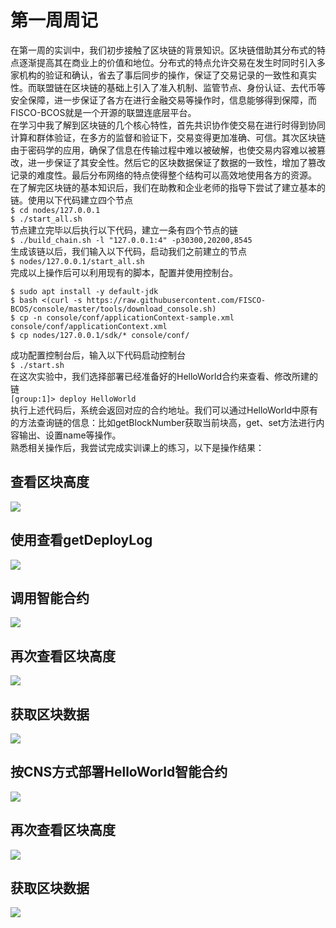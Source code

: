 # 第一周周记
在第一周的实训中，我们初步接触了区块链的背景知识。区块链借助其分布式的特点逐渐提高其在商业上的价值和地位。分布式的特点允许交易在发生时同时引入多家机构的验证和确认，省去了事后同步的操作，保证了交易记录的一致性和真实性。而联盟链在区块链的基础上引入了准入机制、监管节点、身份认证、去代币等安全保障，进一步保证了各方在进行金融交易等操作时，信息能够得到保障，而FISCO-BCOS就是一个开源的联盟连底层平台。  
在学习中我了解到区块链的几个核心特性，首先共识协作使交易在进行时得到协同计算和群体验证，在多方的监督和验证下，交易变得更加准确、可信。其次区块链由于密码学的应用，确保了信息在传输过程中难以被破解，也使交易内容难以被篡改，进一步保证了其安全性。然后它的区块数据保证了数据的一致性，增加了篡改记录的难度性。最后分布网络的特点使得整个结构可以高效地使用各方的资源。  
在了解完区块链的基本知识后，我们在助教和企业老师的指导下尝试了建立基本的链。使用以下代码建立四个节点  
```$ cd nodes/127.0.0.1```  
```$ ./start_all.sh```  
节点建立完毕以后执行以下代码，建立一条有四个节点的链  
```$ ./build_chain.sh -l "127.0.0.1:4" -p30300,20200,8545```  
生成该链以后，我们输入以下代码，启动我们之前建立的节点  
```$ nodes/127.0.0.1/start_all.sh```  
完成以上操作后可以利用现有的脚本，配置并使用控制台。  
```$ cd ~/fisco  
$ sudo apt install -y default-jdk  
$ bash <(curl -s https://raw.githubusercontent.com/FISCO-BCOS/console/master/tools/download_console.sh)  
$ cp -n console/conf/applicationContext-sample.xml console/conf/applicationContext.xml  
$ cp nodes/127.0.0.1/sdk/* console/conf/
```  
成功配置控制台后，输入以下代码启动控制台  
```$ ./start.sh```  
在这次实验中，我们选择部署已经准备好的HelloWorld合约来查看、修改所建的链  
```[group:1]> deploy HelloWorld```  
执行上述代码后，系统会返回对应的合约地址。我们可以通过HelloWorld中原有的方法查询链的信息：比如getBlockNumber获取当前块高，get、set方法进行内容输出、设置name等操作。  
熟悉相关操作后，我尝试完成实训课上的练习，以下是操作结果：  
## 查看区块高度 
![](https://github.com/fisco-bcos-group1/WeBank/blob/master/day1/Jianheng%20Liang/pic/20190602221928.png)  
  
## 使用查看getDeployLog
![](https://github.com/fisco-bcos-group1/WeBank/blob/master/day1/Jianheng%20Liang/pic/20190602221940.png)  
  
## 调用智能合约
![](https://github.com/fisco-bcos-group1/WeBank/blob/master/day1/Jianheng%20Liang/pic/20190602221944.png) 
  
## 再次查看区块高度
![](https://github.com/fisco-bcos-group1/WeBank/blob/master/day1/Jianheng%20Liang/pic/20190602221949.png) 
  
## 获取区块数据
![](https://github.com/fisco-bcos-group1/WeBank/blob/master/day1/Jianheng%20Liang/pic/20190602221955.png) 
  
## 按CNS方式部署HelloWorld智能合约
![](https://github.com/fisco-bcos-group1/WeBank/blob/master/day1/Jianheng%20Liang/pic/20190602221958.png) 
  
## 再次查看区块高度
![](https://github.com/fisco-bcos-group1/WeBank/blob/master/day1/Jianheng%20Liang/pic/20190602222002.png)   

  
## 获取区块数据
![](https://github.com/fisco-bcos-group1/WeBank/blob/master/day1/Jianheng%20Liang/pic/20190602222005.png) 
